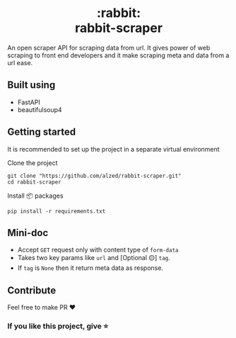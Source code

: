 <h1 align="center">:rabbit: <br> rabbit-scraper</h1>

An open scraper API for scraping data from url. It gives power of web scraping to front end developers and it make scraping meta and data from a url ease. 

## Built using
- FastAPI 
- beautifulsoup4


## Getting started 

It is recommended to set up the project in a separate virtual environment

Clone the project 
```
git clone "https://github.com/alzed/rabbit-scraper.git"
cd rabbit-scraper
```
Install :package: packages  
```
pip install -r requirements.txt
```

## Mini-doc

- Accept `GET` request only with content type of `form-data`
- Takes two key params like `url` and  [Optional 🟡] `tag`.
- If `tag` is  `None` then it return meta data as response.


## Contribute
Feel free to make PR :heart:

### If you like this project, give :star:
